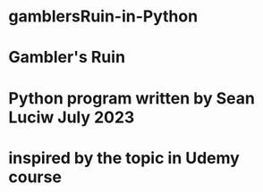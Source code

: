 # gamblersRuin-in-Python
# Gambler's Ruin
# Python program written by Sean Luciw July 2023
# inspired by the topic in Udemy course
